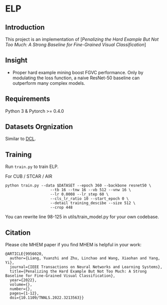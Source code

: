 # ELP 

## Introduction

This project is an implementation of [*Penalizing the Hard Example But Not Too Much: A Strong Baseline for Fine-Grained Visual Classification*]

## Insight 

* Proper hard example mining boost FGVC performance. Only by modulating the loss function, a naive ResNet-50 baseline can outperform many complex models. 

## Requirements

Python 3 & Pytorch >= 0.4.0 

## Datasets Orgnization 

Similar to [DCL](https://github.com/JDAI-CV/DCL). 

## Training

Run `train.py` to train ELP.

For CUB / STCAR / AIR 

```shell
python train.py --data $DATASET --epoch 360 --backbone resnet50 \
                    --tb 16 --tnw 16 --vb 512 --vnw 16 \
                    --lr 0.0008 --lr_step 60 \
                    --cls_lr_ratio 10 --start_epoch 0 \
                    --detail training_descibe --size 512 \
                    --crop 448 
```

You can rewrite line 98-125 in utils/train_model.py for your own codebase. 

## Citation
Please cite MHEM paper if you find MHEM is helpful in your work:
```
@ARTICLE{9956020,
  author={Liang, Yuanzhi and Zhu, Linchao and Wang, Xiaohan and Yang, Yi},
  journal={IEEE Transactions on Neural Networks and Learning Systems}, 
  title={Penalizing the Hard Example But Not Too Much: A Strong Baseline for Fine-Grained Visual Classification}, 
  year={2022},
  volume={},
  number={},
  pages={1-12},
  doi={10.1109/TNNLS.2022.3213563}}
```
